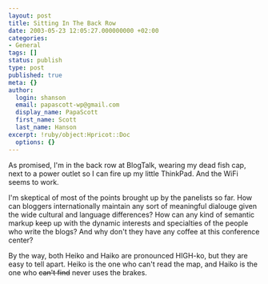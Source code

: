 ```yaml
---
layout: post
title: Sitting In The Back Row
date: 2003-05-23 12:05:27.000000000 +02:00
categories:
- General
tags: []
status: publish
type: post
published: true
meta: {}
author:
  login: shanson
  email: papascott-wp@gmail.com
  display_name: PapaScott
  first_name: Scott
  last_name: Hanson
excerpt: !ruby/object:Hpricot::Doc
  options: {}
---
```

<p>As promised, I'm in the back row at BlogTalk, wearing my dead fish cap, next to a power outlet so I can fire up my little ThinkPad. And the WiFi seems to work. </p>
<p>I'm skeptical of most of the points brought up by the panelists so far. How can bloggers internationally maintain any sort of meaningful dialouge given the wide cultural and language differences? How can any kind of semantic markup keep up with the dynamic interests and specialties of the people who write the blogs? And why don't they have any coffee at this conference center?</p>
<p>By the way, both Heiko and Haiko are pronounced HIGH-ko, but they are easy to tell apart. Heiko is the one who can't read the map, and Haiko is the one who <s>can't find</s> never uses the brakes.</p>
